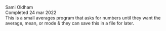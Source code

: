 Sami Oldham\
Completed 24 mar 2022\
This is a small averages program that asks for numbers until they want the average, mean, or mode & they can save this in a file for later.
